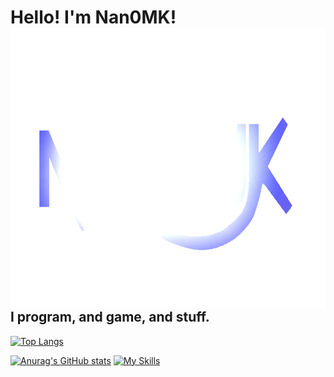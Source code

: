 # Hello! I'm Nan0MK! <img src="resources/Nan0MK 2021V2 RC2 Clear.png" style="float:right;width:700px;height:450px;">

## I program, and game, and stuff.

[![Top Langs](https://github-readme-stats.vercel.app/api/top-langs/?username=Nan0MK&langs_count=9&theme=highcontrast)](https://github.com/Nan0MK/github-readme-stats)

[![Anurag's GitHub stats](https://github-readme-stats.vercel.app/api?username=Nan0MK&theme=highcontrast)](https://github.com/anuraghazra/github-readme-stats) [![My Skills](https://skillicons.dev/icons?i=cpp,js,html,css,vscode,visualstudio,py,powershell,godot&theme=dark)](https://skillicons.dev)

